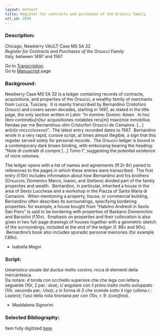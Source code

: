 ```yaml
---
layout: default
title: Register for contracts and purchases of the Orsucci family
utl_id: 2699
---
```


###  Description:

Chicago, Newberry VAULT Case MS 5A 32<br>
_Register for Contracts and Purchases of the Orsucci Family_<br>
Italy, between 1497 and 1567

Go to [Transcription](https://centerfordigitalhumanities.github.io/Newberry-Italian-paleography/transcriptions/017)<br>
Go to [Manuscript](https://centerfordigitalhumanities.github.io/Newberry-Italian-paleography/www/record.html?id=017) page 

###  Background:

Newberry Case MS 5A 32 is a ledger containing records of contracts, acquisitions, and properties of the Orsucci, a wealthy family of merchants from Lucca, Tuscany.  It is mainly transcribed by Bernardino Cristoforo Orsucci and covers seven decades, starting in 1497, as stated in the title page, the only section written in Latin: “In nomine: Domini: Amen.  In hoc libro continebu[n]tur acquisitiones notabiles reru[m] maxi(m)e inmobilius fiendas per me Bernardinus olim Cristorfori Orsucci de Camaiore. […] an[n]o mcccclxxxxvii”.  The latest entry recorded dates to 1567.  Bernardino wrote in a very rapid, cursive script, at times almost illegible, a sign that this register served solely for personal records.  The Orsucci ledger is bound in a contemporary dark brown binding, with embossing bearing the heading: “Note di contratti di compre […] Tomo I”, suggesting the potential existence of more volumes.

The ledger opens with a list of names and agreements (ff.2r-6r) paired to references to the pages in which these entries were transcribed.  The first entry (f.10r) includes information about how Bernardino and his brothers (Orsuccio, Domenico Marco, Ioanni, and Stefano) divided part of the family properties and wealth.  Bernardino, in particular, inherited a house in the area of Sexto Lucchese and a workshop in the Piazza of Santa Maria di Camaiore.  When mentioning a property, house, or commercial building, Bernardino often describes its surroundings, specifying bordering properties: for example, a house bought from “Habimo Andreoli in Sexto San Piero” is said to be bordering with properties of Bastiano Domenichini and Barsolini (f.10v).  Emphasis on properties and their collocation is also given in two full-page drawings of houses together with a geometric sketch of the surroundings, included at the end of the ledger (f. 88v and 90v).  Bernardino’s book also includes sporadic personal memories (for example f.89v).
-  Isabella Magni

###  Script:

Umanistica usuale dal _ductus_ molto corsivo, ricca di elementi della mercantesca.<br>
Da notare: _d_ tonda con occhiello superiore che che lega con lettera seguente (10r, 2 par.: _dua_); _U_ angolare con il primo tratto molto sviluppato (10r, secondo par.: _Una_); _z_ in forma di _3_ che scende sotto il rigo (ultima r.: _Lazaro_); l’uso della nota tironiana per _con_ (10v, r. 9: _(con)fina_).<br>
- Maddalena Signorini

###  Selected Bibliography:

Item fully digitized [here](http://collections.carli.illinois.edu/cdm/ref/collection/nby_dig/id/13174).

